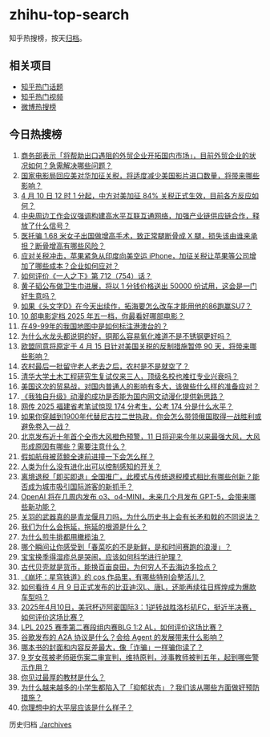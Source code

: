 # zhihu-top-search

知乎热搜榜，按天[归档](./archives)。

## 相关项目

- [知乎热门话题](https://github.com/justjavac/zhihu-trending-hot-questions)
- [知乎热门视频](https://github.com/justjavac/zhihu-trending-hot-video)
- [微博热搜榜](https://github.com/justjavac/weibo-trending-hot-search)

## 今日热搜榜

<!-- BEGIN -->
<!-- 最后更新时间 Fri Apr 11 2025 04:34:25 GMT+0800 (China Standard Time) -->

1. [商务部表示「将帮助出口遇阻的外贸企业开拓国内市场」，目前外贸企业的状况如何？急需解决哪些问题？](https://www.zhihu.com/search?q=https%3A%2F%2Fapi.zhihu.com%2Fquestions%2F1893684131172443277)
1. [国家电影局回应美对华加征关税，将适度减少美国影片进口数量，将带来哪些影响？](https://www.zhihu.com/search?q=https%3A%2F%2Fapi.zhihu.com%2Fquestions%2F1893729842899411825)
1. [4 月 10 日 12 时 1 分起，中方对美加征 84% 关税正式生效，目前各方反应如何？](https://www.zhihu.com/search?q=https%3A%2F%2Fapi.zhihu.com%2Fquestions%2F1893637479673848096)
1. [中央周边工作会议强调构建高水平互联互通网络，加强产业链供应链合作，释放了什么信号？](https://www.zhihu.com/search?q=https%3A%2F%2Fapi.zhihu.com%2Fquestions%2F1893334124430848875)
1. [医托骗 1.68 米女子出国做增高手术，致正常腿断骨成 X 腿，损失该由谁来承担？断骨增高有哪些风险？](https://www.zhihu.com/search?q=https%3A%2F%2Fapi.zhihu.com%2Fquestions%2F1893631060744561623)
1. [应对关税冲击，苹果紧急从印度向美空运 iPhone，加征关税让苹果等公司增加了哪些成本？企业如何应对？](https://www.zhihu.com/search?q=https%3A%2F%2Fapi.zhihu.com%2Fquestions%2F1892950995429974163)
1. [如何评价《一人之下》第 712（754）话？](https://www.zhihu.com/search?q=https%3A%2F%2Fapi.zhihu.com%2Fquestions%2F1893771793212346669)
1. [黄子韬公布做卫生巾进展，将以 1 分钱价格送出 50000 份试用，这会是一门好生意吗？](https://www.zhihu.com/search?q=https%3A%2F%2Fapi.zhihu.com%2Fquestions%2F1893592441459795132)
1. [如果《头文字D》在今天出续作，拓海要怎么改车才能用他的86跑赢SU7？](https://www.zhihu.com/search?q=https%3A%2F%2Fapi.zhihu.com%2Fquestions%2F14066039716)
1. [10 部电影定档 2025 年五一档，你最看好哪部电影？](https://www.zhihu.com/search?q=https%3A%2F%2Fapi.zhihu.com%2Fquestions%2F1893267085657859263)
1. [在49-99年的我国地图中是如何标注港澳台的？](https://www.zhihu.com/search?q=https%3A%2F%2Fapi.zhihu.com%2Fquestions%2F474032293)
1. [为什么水龙头都说铜的好，铜那么容易氧化难道不是不锈钢更好吗？](https://www.zhihu.com/search?q=https%3A%2F%2Fapi.zhihu.com%2Fquestions%2F626308544)
1. [欧盟同意将原定于 4 月 15 日针对美国关税的反制措施暂停 90 天，将带来哪些影响？](https://www.zhihu.com/search?q=https%3A%2F%2Fapi.zhihu.com%2Fquestions%2F1893735356815336973)
1. [农村最后一批留守老人老去之后，农村是不是就空了？](https://www.zhihu.com/search?q=https%3A%2F%2Fapi.zhihu.com%2Fquestions%2F367018216)
1. [清华大学土木工程研究生复试仅来三人，顶级名校也难扛专业兴衰吗？](https://www.zhihu.com/search?q=https%3A%2F%2Fapi.zhihu.com%2Fquestions%2F1893306483485140643)
1. [美国这次的贸易战，对国内普通人的影响有多大，该做些什么样的准备应对？](https://www.zhihu.com/search?q=https%3A%2F%2Fapi.zhihu.com%2Fquestions%2F1891989198946411838)
1. [《我独自升级》动漫的成功是否能为国内网文动漫化提供新思路？](https://www.zhihu.com/search?q=https%3A%2F%2Fapi.zhihu.com%2Fquestions%2F1890997733415964787)
1. [网传 2025 福建省考笔试惊现 174 分考生，公考 174 分是什么水平？](https://www.zhihu.com/search?q=https%3A%2F%2Fapi.zhihu.com%2Fquestions%2F1891281886837442539)
1. [如果你穿越到1900年代替尼古拉二世执政，你会怎么带领俄国取得一战胜利或避免卷入一战？](https://www.zhihu.com/search?q=https%3A%2F%2Fapi.zhihu.com%2Fquestions%2F14778458720)
1. [北京发布近十年首个全市大风橙色预警，11 日将迎来今年以来最强大风，大风形成原因有哪些？需要注意什么？](https://www.zhihu.com/search?q=https%3A%2F%2Fapi.zhihu.com%2Fquestions%2F1892974057911182425)
1. [假如航母被蓝鲸全速前进撞一下会怎么样？](https://www.zhihu.com/search?q=https%3A%2F%2Fapi.zhihu.com%2Fquestions%2F549257813)
1. [人类为什么没有进化出可以控制感知的开关？](https://www.zhihu.com/search?q=https%3A%2F%2Fapi.zhihu.com%2Fquestions%2F14948850830)
1. [离境退税「即买即退」全国推广，此模式与传统退税模式相比有哪些创新？能否成为城市吸引国际游客的新抓手？](https://www.zhihu.com/search?q=https%3A%2F%2Fapi.zhihu.com%2Fquestions%2F1892978344758338731)
1. [OpenAI 将在几周内发布 o3、o4-MINI，未来几个月发布 GPT-5，会带来哪些新功能？](https://www.zhihu.com/search?q=https%3A%2F%2Fapi.zhihu.com%2Fquestions%2F1891767371066208512)
1. [关羽的武器真的是青龙偃月刀吗，为什么历史书上会有长矛和戟的不同说法？](https://www.zhihu.com/search?q=https%3A%2F%2Fapi.zhihu.com%2Fquestions%2F1892526047154652570)
1. [我们为什么会拖延，拖延的根源是什么？](https://www.zhihu.com/search?q=https%3A%2F%2Fapi.zhihu.com%2Fquestions%2F659472449)
1. [为什么煎牛排都用橄榄油？](https://www.zhihu.com/search?q=https%3A%2F%2Fapi.zhihu.com%2Fquestions%2F26201331)
1. [哪个瞬间让你感受到「春菜吃的不是新鲜，是和时间赛跑的浪漫」？](https://www.zhihu.com/search?q=https%3A%2F%2Fapi.zhihu.com%2Fquestions%2F15705838276)
1. [宝宝换季得湿疹总是哭闹，应该如何科学进行护理？](https://www.zhihu.com/search?q=https%3A%2F%2Fapi.zhihu.com%2Fquestions%2F15489907518)
1. [古代贝壳就是货币，能换百亩良田，为何穷人不去海边多捡点？](https://www.zhihu.com/search?q=https%3A%2F%2Fapi.zhihu.com%2Fquestions%2F1892249263213356127)
1. [《崩坏：星穹铁道》的 cos 作品里，有哪些特别会整活儿？](https://www.zhihu.com/search?q=https%3A%2F%2Fapi.zhihu.com%2Fquestions%2F1892538035217884212)
1. [如何看待 4 月 9 日正式发布的比亚迪汉L、唐L，还能再续往日辉煌成为爆款车型吗？](https://www.zhihu.com/search?q=https%3A%2F%2Fapi.zhihu.com%2Fquestions%2F1893407560498914327)
1. [2025年4月10日，美冠杯迈阿密国际3：1逆转战胜洛杉矶FC，挺近半决赛，如何评价这场比赛？](https://www.zhihu.com/search?q=https%3A%2F%2Fapi.zhihu.com%2Fquestions%2F1893609017223381262)
1. [LPL 2025 赛季第二赛段组内赛BLG 1:2 AL，如何评价这场比赛？](https://www.zhihu.com/search?q=https%3A%2F%2Fapi.zhihu.com%2Fquestions%2F1893740157196272871)
1. [谷歌发布的 A2A 协议是什么？会给 Agent 的发展带来什么影响？](https://www.zhihu.com/search?q=https%3A%2F%2Fapi.zhihu.com%2Fquestions%2F1893443983843255220)
1. [哪本书的封面和内容反差最大，像「诈骗」一样骗你读了？](https://www.zhihu.com/search?q=https%3A%2F%2Fapi.zhihu.com%2Fquestions%2F1892364433902236525)
1. [9 岁女孩被老师砸伤案二审宣判，维持原判，涉事教师被判五年，起到哪些警示作用？](https://www.zhihu.com/search?q=https%3A%2F%2Fapi.zhihu.com%2Fquestions%2F1893629921546434305)
1. [你见过最厚的教材是什么？](https://www.zhihu.com/search?q=https%3A%2F%2Fapi.zhihu.com%2Fquestions%2F657222062)
1. [为什么越来越多的小学生都陷入了「抑郁状态」？我们该从哪些方面做好预防措施？](https://www.zhihu.com/search?q=https%3A%2F%2Fapi.zhihu.com%2Fquestions%2F1888898691164787871)
1. [你理想中的大平层应该是什么样子？](https://www.zhihu.com/search?q=https%3A%2F%2Fapi.zhihu.com%2Fquestions%2F386109513)

<!-- END -->

历史归档 [./archives](./archives)
